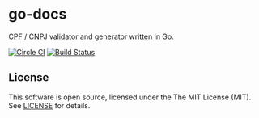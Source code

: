 # go-docs

[CPF](https://en.wikipedia.org/wiki/Cadastro_de_Pessoas_F%C3%ADsicas) / [CNPJ](https://en.wikipedia.org/wiki/CNPJ) validator and generator written in Go.

[![Circle CI](https://circleci.com/gh/martinusso/go-docs.svg?style=svg)](https://circleci.com/gh/martinusso/go-docs)
[![Build Status](https://travis-ci.org/martinusso/go-docs.svg?branch=master)](https://travis-ci.org/martinusso/go-docs)


## License

This software is open source, licensed under the The MIT License (MIT). See [LICENSE](https://github.com/martinusso/go-docs/blob/master/LICENSE) for details.
